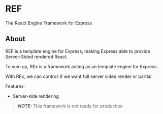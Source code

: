 # REF
The React Engine Framework for Express

## About
REF is a template engine for Express, making Express able to provide Server-Sided rendered React.

To sum up, REx is a framework acting as an template engine for Express.

With REx, we can controll if we want full server sided render or partial.

Features:
- Server-side rendering

> ***NOTE:*** This framework is not ready for production